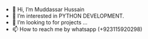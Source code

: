 - 👋 Hi, I’m Muddassar Hussain
- 👀 I’m interested in PYTHON DEVELOPMENT.
- 💞️ I’m looking to for projects ...
- 📫 How to reach me by whatsapp (+923115920298)

<!---
muddassarH/muddassarH is a ✨ special ✨ repository because its `README.md` (this file) appears on your GitHub profile.
You can click the Preview link to take a look at your changes.
--->
